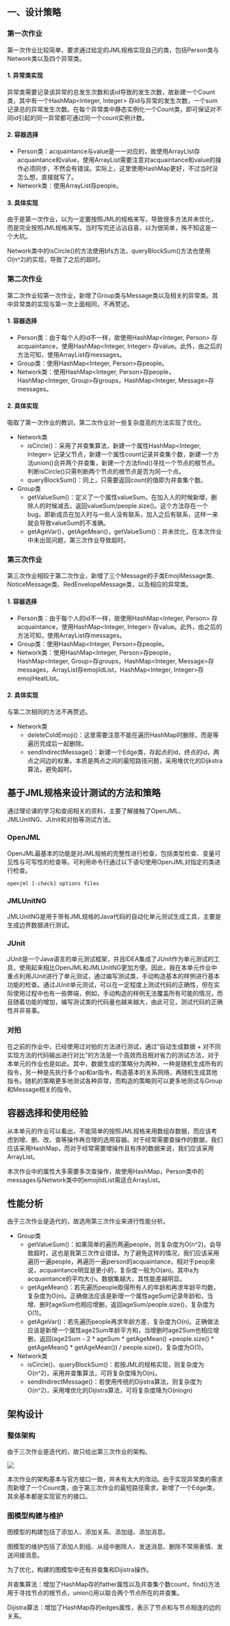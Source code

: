 ## 一、设计策略

### 第一次作业

第一次作业比较简单，要求通过给定的JML规格实现自己的类，包括Person类与Network类以及四个异常类。

#### 1. 异常类实现

异常类需要记录该异常的总发生次数和该id导致的发生次数，故新建一个Count类，其中有一个HashMap<Integer, Integer> 存id与异常的发生次数，一个sum记录总的异常发生次数。在每个异常类中静态实例化一个Count类，即可保证对不同id引起的同一异常都可通过同一个count实例计数。

#### 2. 容器选择

- Person类：acquaintance与value是一一对应的，故使用ArrayLIst存acquaintance和value，使用ArrayList需要注意对acquaintance和value的操作必须同步，不然会有错误。实际上，这里使用HashMap更好，不过当时没怎么想，直接就写了。
- Network类：使用ArrayList存people。

#### 3. 具体实现

由于是第一次作业，以为一定要按照JML的规格来写，导致很多方法并未优化，而是完全按照JML规格来写。当时写完还沾沾自喜，以为很简单，殊不知这是一个大坑。

Network类中的isCircle()的方法使用bfs方法，queryBlockSum()方法也使用O(n^2)的实现，导致了之后的超时。

### 第二次作业

第二次作业较第一次作业，新增了Group类与Message类以及相关的异常类。其中异常类的实现与第一次上面相同，不再赘述。

#### 1. 容器选择

- Person类：由于每个人的id不一样，故使用HashMap<Integer, Person> 存acquaintance，使用HashMap<Integer, Integer> 存value。此外，由之后的方法可知，使用ArrayList存messages。
- Group类：使用HashMap<Integer, Person>存people。
- Network类：使用HashMap<Integer, Person>存people，HashMap<Integer, Group>存groups，HashMap<Integer, Message>存messages。

#### 2. 具体实现

吸取了第一次作业的教训，第二次作业对一些复杂度高的方法实现了优化。

- Network类
  - isCircle()：采用了并查集算法，新建一个属性HashMap<Integer, Integer> 记录父节点，新建一个属性count记录并查集个数，新建一个方法union()合并两个并查集，新建一个方法find()寻找一个节点的根节点。判断isCircle()只需判断两个节点的根节点是否为同一个点。
  - queryBlockSum()：同上，只需要返回count的值即为并查集个数。
- Group类
  - getValueSum()：定义了一个属性valueSum，在加入人的时候新增，删除人的时候减去，返回valueSum/people.size()。这个方法存在一个bug，即新成员在加入时与一些人没有联系，加入之后有联系，这样一来就会导致valueSum的不准确。
  - getAgeVar()，getAgeMean()，getValueSum()：并未优化，在本次作业中未出现问题，第三次作业导致超时。

### 第三次作业

第三次作业相较于第二次作业，新增了三个Message的子类EmojiMessage类、NoticeMessage类、RedEnvelopeMessage类，以及相应的异常类。

#### 1. 容器选择

- Person类：由于每个人的id不一样，故使用HashMap<Integer, Person> 存acquaintance，使用HashMap<Integer, Integer> 存value。此外，由之后的方法可知，使用ArrayList存messages。
- Group类：使用HashMap<Integer, Person>存people。
- Network类：使用HashMap<Integer, Person>存people，HashMap<Integer, Group>存groups，HashMap<Integer, Message>存messages，ArrayList存emojiIdList，HashMap<Integer, Integer>存emojiHeatLIst。

#### 2. 具体实现

与第二次相同的方法不再赘述。

- Network类
  - deleteColdEmoji()：这里需要注意不能在遍历HashMap时删除，而是等遍历完成后一起删除。
  - sendIndirectMessage()：新建一个Edge类，存起点的id，终点的id，两点之间边的权重。本质是两点之间的最短路径问题，采用堆优化的Dijkstra算法，避免超时。
## 基于JML规格来设计测试的方法和策略
通过理论课的学习和查阅相关的资料，主要了解接触了OpenJML、JMLUnitNG、JUnit和对拍等测试方法。
### OpenJML
OpenJML最基本的功能是对JML规格的完整性进行检查，包括类型检查、变量可见性与可写性的检查等。可利用命令行通过以下语句使用OpenJML对指定的类进行检查。
```
openjml [-check] options files
```
### JMLUnitNG
JMLUnitNG是用于带有JML规格的Java代码的自动化单元测试生成工具，主要是生成边界数据进行测试。
### JUnit
JUnit是一个Java语言的单元测试框架，并且IDEA集成了JUnit作为单元测试的工具，使用起来相比OpenJML和JMLUnitNG更加方便。因此，我在本单元作业中重点利用JUnit进行了单元测试，通过编写测试类，手动构造基本的样例进行基本功能的检查。通过JUnit单元测试，可以在一定程度上测试代码的正确性，但在实际使用过程中也有一些弊端，例如，手动构造的样例无法覆盖所有可能的情况，而且随着功能的增加，编写测试类的代码量也越来越大，由此可见，测试代码的正确性并非易事。
### 对拍
在之前的作业中，已经使用过对拍的方法进行测试，通过“自动生成数据 + 对不同实现方法的代码输出进行对比”的方法是一个高效而且相对省力的测试方法，对于本单元的作业也是如此。其中，数据生成的策略分为两种，一种是随机生成所有的指令，另一种是先执行多个ap和ar指令，构造基本的关系网络，再随机生成其他指令。随机的策略更多地测试各种异常，而构造的策略则可以更多地测试与Group和Message相关的指令。

## 容器选择和使用经验

从本单元的作业可以看出，不能简单的按照JML规格来用数组存数据，而应该考虑到增、删、改、查等操作再合理的选用容器。对于经常需要查操作的数据，我们应该采用HashMap，而对于经常需要增操作且有序的数据来说，我们应该采用ArrayList。

本次作业中的属性大多需要多次查操作，故使用HashMap，Person类中的messages与Network类中的emojiIdList需适合ArrayList。

## 性能分析

由于三次作业是迭代的，故选用第三次作业来进行性能分析。

- Group类
  - getValueSum()：如果简单的遍历两遍people，则复杂度为O(n^2)，会导致超时，这也是我第三次作业错误。为了避免这样的情况，我们应该采用遍历一遍people，再遍历一遍person的acquaintance，相对于peop来说，acquaintance明显是更小的，复杂度一般为O(an)。其中a为acquaintance的平均大小。数据集越大，其性能差越明显。
  - getAgeMean()：若先遍历people取得所有人的年龄和再求年龄平均数，复杂度为O(n)。正确做法应该是新增一个属性ageSum记录年龄和，当增、删时ageSum也相应增删，返回ageSum/people.size()，复杂度为O(1)。
  - getAgeVar()：若先遍历people再求年龄方差，复杂度为O(n)。正确做法应该是新增一个属性age2Sum年龄平方和，当增删时age2Sum也相应增删，返回(age2Sum - 2 * ageSum * getAgeMean() +people.size() * getAgeMean() * getAgeMean()) / people.size()，复杂度为O(1)。
- Network类
  - isCircle()、queryBlockSum()：若按JML的规格实现，则复杂度为O(n^2)，采用并查集算法，可将复杂度降为O(n)。
  - sendIndirectMessage()：若使用传统的Dijistra算法，则复杂度为O(n^2)，采用堆优化的Dijistra算法，可将复杂度降为O(nlogn)

## 架构设计

### 整体架构

由于三次作业是迭代的，故只给出第三次作业的架构。

![](D:\OO\第三单元\架构.jpg)

本次作业的架构基本与官方接口一致，并未有太大的改动。由于实现异常类的需求而新增了一个Count类，由于第三次作业的最短路径需求，新增了一个Edge类，其余基本都是实现官方的接口。

### 图模型构建与维护

图模型的构建包括了添加人、添加关系、添加组、添加消息。

图模型的维护包括了添加人到组、从组中删除人、发送消息、删除不常用表情、发送间接消息。

为了优化，构建的图模型中还有并查集和Dijistra操作。

并查集算法：增加了HashMap存的father属性以及并查集个数count，find()方法用于寻找节点的根节点，union()用以联合两个节点所在的并查集。

Dijistra算法：增加了HashMap存的edges属性，表示了节点和与节点相连的边的关系。